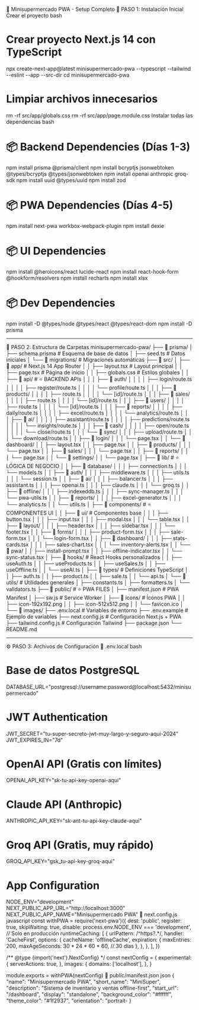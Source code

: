 🏪 Minisupermercado PWA - Setup Completo
🚀 PASO 1: Instalación Inicial
Crear el proyecto
bash
# Crear proyecto Next.js 14 con TypeScript
npx create-next-app@latest minisupermercado-pwa --typescript --tailwind --eslint --app --src-dir
cd minisupermercado-pwa

# Limpiar archivos innecesarios
rm -rf src/app/globals.css
rm -rf src/app/page.module.css
Instalar todas las dependencias
bash
# 📦 Backend Dependencies (Días 1-3)
npm install prisma @prisma/client
npm install bcryptjs jsonwebtoken @types/bcryptjs @types/jsonwebtoken
npm install openai anthropic groq-sdk
npm install uuid @types/uuid
npm install zod

# 📦 PWA Dependencies (Días 4-5)
npm install next-pwa workbox-webpack-plugin
npm install dexie

# 📦 UI Dependencies
npm install @heroicons/react lucide-react
npm install react-hook-form @hookform/resolvers
npm install recharts
npm install xlsx

# 📦 Dev Dependencies
npm install -D @types/node @types/react @types/react-dom
npm install -D prisma
________________________________________
📁 PASO 2: Estructura de Carpetas
minisupermercado-pwa/
├── 📁 prisma/
│   ├── schema.prisma           # Esquema de base de datos
│   ├── seed.ts                 # Datos iniciales
│   └── 📁 migrations/          # Migraciones automáticas
├── 📁 src/
│   ├── 📁 app/                 # Next.js 14 App Router
│   │   ├── layout.tsx          # Layout principal
│   │   ├── page.tsx            # Página de inicio
│   │   ├── globals.css         # Estilos globales
│   │   ├── 📁 api/             # ⭐ BACKEND APIs
│   │   │   ├── 📁 auth/
│   │   │   │   ├── login/route.ts
│   │   │   │   ├── register/route.ts
│   │   │   │   └── profile/route.ts
│   │   │   ├── 📁 products/
│   │   │   │   ├── route.ts
│   │   │   │   └── [id]/route.ts
│   │   │   ├── 📁 sales/
│   │   │   │   ├── route.ts
│   │   │   │   └── [id]/route.ts
│   │   │   ├── 📁 users/
│   │   │   │   ├── route.ts
│   │   │   │   └── [id]/route.ts
│   │   │   ├── 📁 reports/
│   │   │   │   ├── daily/route.ts
│   │   │   │   ├── excel/route.ts
│   │   │   │   └── analytics/route.ts
│   │   │   ├── 📁 ai/
│   │   │   │   ├── assistant/route.ts
│   │   │   │   ├── predictions/route.ts
│   │   │   │   └── insights/route.ts
│   │   │   ├── 📁 cash/
│   │   │   │   ├── open/route.ts
│   │   │   │   └── close/route.ts
│   │   │   └── 📁 sync/
│   │   │       ├── upload/route.ts
│   │   │       └── download/route.ts
│   │   ├── 📁 login/
│   │   │   └── page.tsx
│   │   └── 📁 dashboard/
│   │       ├── layout.tsx
│   │       ├── page.tsx
│   │       ├── 📁 products/
│   │       │   └── page.tsx
│   │       ├── 📁 sales/
│   │       │   └── page.tsx
│   │       ├── 📁 reports/
│   │       │   └── page.tsx
│   │       └── 📁 settings/
│   │           └── page.tsx
│   ├── 📁 lib/                 # ⭐ LÓGICA DE NEGOCIO
│   │   ├── 📁 database/
│   │   │   ├── connection.ts
│   │   │   └── models.ts
│   │   ├── 📁 auth/
│   │   │   ├── middleware.ts
│   │   │   ├── utils.ts
│   │   │   └── session.ts
│   │   ├── 📁 ai/
│   │   │   ├── balancer.ts
│   │   │   ├── assistant.ts
│   │   │   ├── openai.ts
│   │   │   ├── claude.ts
│   │   │   └── groq.ts
│   │   ├── 📁 offline/
│   │   │   ├── indexeddb.ts
│   │   │   ├── sync-manager.ts
│   │   │   └── pwa-utils.ts
│   │   ├── 📁 reports/
│   │   │   ├── excel-generator.ts
│   │   │   └── analytics.ts
│   │   └── utils.ts
│   ├── 📁 components/          # ⭐ COMPONENTES UI
│   │   ├── 📁 ui/              # Componentes base
│   │   │   ├── button.tsx
│   │   │   ├── input.tsx
│   │   │   ├── modal.tsx
│   │   │   └── table.tsx
│   │   ├── 📁 layout/
│   │   │   ├── header.tsx
│   │   │   ├── sidebar.tsx
│   │   │   └── footer.tsx
│   │   ├── 📁 forms/
│   │   │   ├── product-form.tsx
│   │   │   ├── sale-form.tsx
│   │   │   └── login-form.tsx
│   │   ├── 📁 dashboard/
│   │   │   ├── stats-cards.tsx
│   │   │   ├── sales-chart.tsx
│   │   │   └── inventory-alerts.tsx
│   │   └── 📁 pwa/
│   │       ├── install-prompt.tsx
│   │       ├── offline-indicator.tsx
│   │       └── sync-status.tsx
│   ├── 📁 hooks/               # React Hooks personalizados
│   │   ├── useAuth.ts
│   │   ├── useProducts.ts
│   │   ├── useSales.ts
│   │   ├── useOffline.ts
│   │   └── useAI.ts
│   ├── 📁 types/               # Definiciones TypeScript
│   │   ├── auth.ts
│   │   ├── product.ts
│   │   ├── sale.ts
│   │   └── api.ts
│   └── 📁 utils/               # Utilidades generales
│       ├── constants.ts
│       ├── formatters.ts
│       └── validators.ts
├── 📁 public/                  # ⭐ PWA FILES
│   ├── manifest.json           # PWA Manifest
│   ├── sw.js                   # Service Worker
│   ├── 📁 icons/               # Íconos PWA
│   │   ├── icon-192x192.png
│   │   ├── icon-512x512.png
│   │   └── favicon.ico
│   └── 📁 images/
├── .env.local                  # Variables de entorno
├── .env.example                # Ejemplo de variables
├── next.config.js              # Configuración Next.js + PWA
├── tailwind.config.js          # Configuración Tailwind
├── package.json
└── README.md
________________________________________
⚙️ PASO 3: Archivos de Configuración
📄 .env.local
bash
# Base de datos PostgreSQL
DATABASE_URL="postgresql://username:password@localhost:5432/minisupermercado"

# JWT Authentication
JWT_SECRET="tu-super-secreto-jwt-muy-largo-y-seguro-aqui-2024"
JWT_EXPIRES_IN="7d"

# OpenAI API (Gratis con límites)
OPENAI_API_KEY="sk-tu-api-key-openai-aqui"

# Claude API (Anthropic)
ANTHROPIC_API_KEY="sk-ant-tu-api-key-claude-aqui"

# Groq API (Gratis, muy rápido)
GROQ_API_KEY="gsk_tu-api-key-groq-aqui"

# App Configuration
NODE_ENV="development"
NEXT_PUBLIC_APP_URL="http://localhost:3000"
NEXT_PUBLIC_APP_NAME="Minisupermercado PWA"
📄 next.config.js
javascript
const withPWA = require('next-pwa')({
  dest: 'public',
  register: true,
  skipWaiting: true,
  disable: process.env.NODE_ENV === 'development', // Solo en producción
  runtimeCaching: [
    {
      urlPattern: /^https?.*/,
      handler: 'CacheFirst',
      options: {
        cacheName: 'offlineCache',
        expiration: {
          maxEntries: 200,
          maxAgeSeconds: 30 * 24 * 60 * 60, // 30 días
        },
      },
    },
  ],
})

/** @type {import('next').NextConfig} */
const nextConfig = {
  experimental: {
    serverActions: true,
  },
  images: {
    domains: ['localhost'],
  },
}

module.exports = withPWA(nextConfig)
📄 public/manifest.json
json
{
  "name": "Minisupermercado PWA",
  "short_name": "MiniSuper",
  "description": "Sistema de inventario y ventas offline-first",
  "start_url": "/dashboard",
  "display": "standalone",
  "background_color": "#ffffff",
  "theme_color": "#1f2937",
  "orientation": "portrait-
}